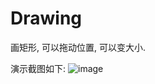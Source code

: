 # Drawing
画矩形, 可以拖动位置, 可以变大小.

演示截图如下:
![image](https://github.com/805988356@qq.com/Drawing/Drawing/Screenshots/Drawing.gif)
